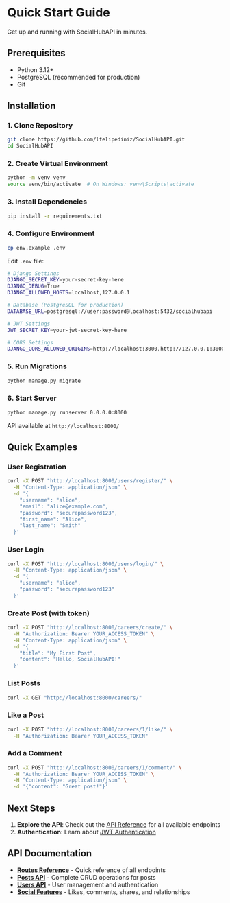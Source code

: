 # Quick Start Guide

Get up and running with SocialHubAPI in minutes.

## Prerequisites

- Python 3.12+
- PostgreSQL (recommended for production)
- Git

## Installation

### 1. Clone Repository
```bash
git clone https://github.com/lfelipediniz/SocialHubAPI.git
cd SocialHubAPI
```

### 2. Create Virtual Environment
```bash
python -m venv venv
source venv/bin/activate  # On Windows: venv\Scripts\activate
```

### 3. Install Dependencies
```bash
pip install -r requirements.txt
```

### 4. Configure Environment
```bash
cp env.example .env
```

Edit `.env` file:
```bash
# Django Settings
DJANGO_SECRET_KEY=your-secret-key-here
DJANGO_DEBUG=True
DJANGO_ALLOWED_HOSTS=localhost,127.0.0.1

# Database (PostgreSQL for production)
DATABASE_URL=postgresql://user:password@localhost:5432/socialhubapi

# JWT Settings
JWT_SECRET_KEY=your-jwt-secret-key-here

# CORS Settings
DJANGO_CORS_ALLOWED_ORIGINS=http://localhost:3000,http://127.0.0.1:3000
```

### 5. Run Migrations
```bash
python manage.py migrate
```

### 6. Start Server
```bash
python manage.py runserver 0.0.0.0:8000
```

API available at `http://localhost:8000/`

## Quick Examples

### User Registration
```bash
curl -X POST "http://localhost:8000/users/register/" \
  -H "Content-Type: application/json" \
  -d '{
    "username": "alice",
    "email": "alice@example.com",
    "password": "securepassword123",
    "first_name": "Alice",
    "last_name": "Smith"
  }'
```

### User Login
```bash
curl -X POST "http://localhost:8000/users/login/" \
  -H "Content-Type: application/json" \
  -d '{
    "username": "alice",
    "password": "securepassword123"
  }'
```

### Create Post (with token)
```bash
curl -X POST "http://localhost:8000/careers/create/" \
  -H "Authorization: Bearer YOUR_ACCESS_TOKEN" \
  -H "Content-Type: application/json" \
  -d '{
    "title": "My First Post",
    "content": "Hello, SocialHubAPI!"
  }'
```

### List Posts
```bash
curl -X GET "http://localhost:8000/careers/"
```

### Like a Post
```bash
curl -X POST "http://localhost:8000/careers/1/like/" \
  -H "Authorization: Bearer YOUR_ACCESS_TOKEN"
```

### Add a Comment
```bash
curl -X POST "http://localhost:8000/careers/1/comment/" \
  -H "Authorization: Bearer YOUR_ACCESS_TOKEN" \
  -H "Content-Type: application/json" \
  -d '{"content": "Great post!"}'
```

## Next Steps

1. **Explore the API**: Check out the [API Reference](api/routes.md) for all available endpoints
2. **Authentication**: Learn about [JWT Authentication](auth/index.md) 

## API Documentation

- **[Routes Reference](api/routes.md)** - Quick reference of all endpoints
- **[Posts API](api/posts.md)** - Complete CRUD operations for posts
- **[Users API](api/users.md)** - User management and authentication
- **[Social Features](api/social.md)** - Likes, comments, shares, and relationships